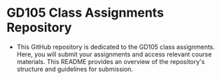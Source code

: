 # GD105 Class Assignments Repository

- This GitHub repository is dedicated to the GD105 class assignments. Here, you will submit your assignments and access relevant course materials. This README provides an overview of the repository's structure and guidelines for submission.
